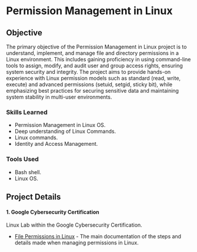 # Permission Management in Linux

## Objective


The primary objective of the Permission Management in Linux project is to understand, implement, and manage file and directory permissions in a Linux environment. This includes gaining proficiency in using command-line tools to assign, modify, and audit user and group access rights, ensuring system security and integrity. The project aims to provide hands-on experience with Linux permission models such as standard (read, write, execute) and advanced permissions (setuid, setgid, sticky bit), while emphasizing best practices for securing sensitive data and maintaining system stability in multi-user environments.

### Skills Learned

- Permission Management in Linux OS.
- Deep understanding of Linux Commands.
- Linux commands.
- Identity and Access Management.

### Tools Used

- Bash shell.
- Linux OS.

## Project Details
#### 1. Google Cybersecurity Certification

Linux Lab within the Google Cybersecurity Certification.
- [File Permissions in Linux](https://docs.google.com/document/d/145e_CtQ2-pyHZDfEHGGgdkdMhjWVPA_SvLFhdOgPIBU/edit?usp=sharing) - The main documentation of the steps and details made when managing permissions in Linux.
  
